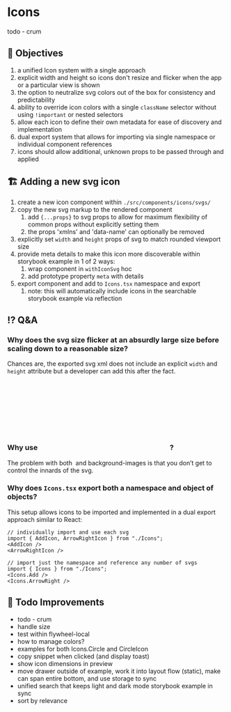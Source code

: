 # Icons

todo - crum

## 🎯 Objectives

1. a unified Icon system with a single approach
1. explicit width and height so icons don't resize and flicker when the app or a particular view is shown
1. the option to neutralize svg colors out of the box for consistency and predictability
1. ability to override icon colors with a single `className` selector without using `!important` or nested selectors
1. allow each icon to define their own metadata for ease of discovery and implementation
1. dual export system that allows for importing via single namespace or individual component references
1. icons should allow additional, unknown props to be passed through and applied

## 🏗 Adding a new svg icon

1. create a new icon component within `./src/components/icons/svgs/`
1. copy the new svg markup to the rendered component
    1. add `{...props}` to svg props to allow for maximum flexibility of common props without explicitly setting them
    1. the props 'xmlns' and 'data-name' can optionally be removed
1. explicitly set `width` and `height` props of svg to match rounded viewport size
1. provide meta details to make this icon more discoverable within storybook example in 1 of 2 ways:
    1. wrap component in `withIconSvg` hoc
    1. add prototype property `meta` with details
1. export component and add to `Icons.tsx` namespace and export
    1. note: this will automatically include icons in the searchable storybook example via reflection

## ⁉️ Q&A

### Why does the svg size flicker at an absurdly large size before scaling down to a reasonable size?

Chances are, the exported svg xml does not include an explicit `width` and `height` attribute
but a developer can add this after the fact.

### Why use <svg>? Why not <img>?

The problem with both <img> and background-images is that you don’t get to control the innards of the svg.

### Why does `Icons.tsx` export both a namespace and object of objects?

This setup allows icons to be imported and implemented in a dual export approach similar to React:

```
// individually import and use each svg
import { AddIcon, ArrowRightIcon } from "./Icons";
<AddIcon />
<ArrowRightIcon />

// import just the namespace and reference any number of svgs
import { Icons } from "./Icons";
<Icons.Add />
<Icons.ArrowRight />
```

## 📝 Todo Improvements

* todo - crum
* handle size
* test within flywheel-local
* how to manage colors?
* examples for both Icons.Circle and CircleIcon
* copy snippet when clicked (and display toast)
* show icon dimensions in preview
* move drawer outside of example, work it into layout flow (static), make can span entire bottom, and use storage to sync
* unified search that keeps light and dark mode storybook example in sync
* sort by relevance
